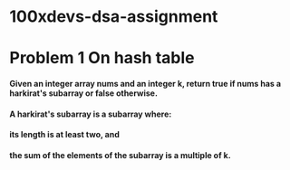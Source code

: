 # 100xdevs-dsa-assignment

# Problem 1 On hash table

#### Given an integer array nums and an integer k, return true if nums has a harkirat's subarray or false otherwise.

#### A harkirat's subarray is a subarray where:
#### its length is at least two, and
#### the sum of the elements of the subarray is a multiple of k.
